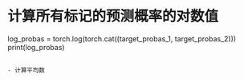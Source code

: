 # 计算所有标记的预测概率的对数值
log_probas = torch.log(torch.cat((target_probas_1, target_probas_2)))
print(log_probas)
```

- 计算平均数 

```
